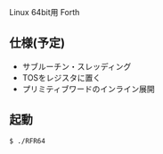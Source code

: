 Linux 64bit用 Forth

## 仕様(予定)

- サブルーチン・スレッディング
- TOSをレジスタに置く
- プリミティブワードのインライン展開

## 起動

```sh
$ ./RFR64
```

